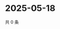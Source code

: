 # 2025-05-18

共 0 条

<!-- BEGIN ZHIHUQUESTIONS -->
<!-- 最后更新时间 Sun May 18 2025 05:09:31 GMT+0800 (China Standard Time) -->

<!-- END ZHIHUQUESTIONS -->
